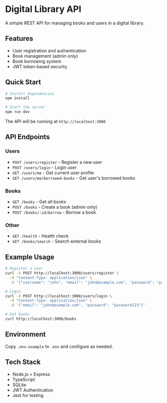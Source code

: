 # Digital Library API

A simple REST API for managing books and users in a digital library.

## Features

- User registration and authentication
- Book management (admin only)
- Book borrowing system
- JWT token-based security

## Quick Start

```bash
# Install dependencies
npm install

# Start the server
npm run dev
```

The API will be running at `http://localhost:3000`

## API Endpoints

### Users
- `POST /users/register` - Register a new user
- `POST /users/login` - Login user
- `GET /users/me` - Get current user profile
- `GET /users/me/borrowed-books` - Get user's borrowed books

### Books
- `GET /books` - Get all books
- `POST /books` - Create a book (admin only)
- `POST /books/:id/borrow` - Borrow a book

### Other
- `GET /health` - Health check
- `GET /books/search` - Search external books

## Example Usage

```bash
# Register a user
curl -X POST http://localhost:3000/users/register \
  -H "Content-Type: application/json" \
  -d '{"username": "john", "email": "john@example.com", "password": "password123"}'

# Login
curl -X POST http://localhost:3000/users/login \
  -H "Content-Type: application/json" \
  -d '{"email": "john@example.com", "password": "password123"}'

# Get books
curl http://localhost:3000/books
```

## Environment

Copy `.env.example` to `.env` and configure as needed.

## Tech Stack

- Node.js + Express
- TypeScript
- SQLite
- JWT Authentication
- Jest for testing
